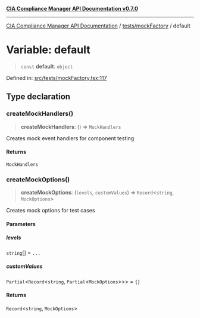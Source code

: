 [**CIA Compliance Manager API Documentation v0.7.0**](../../../README.md)

***

[CIA Compliance Manager API Documentation](../../../modules.md) / [tests/mockFactory](../README.md) / default

# Variable: default

> `const` **default**: `object`

Defined in: [src/tests/mockFactory.tsx:117](https://github.com/Hack23/cia-compliance-manager/blob/a904e43458f81faf7066f9da9fc149cc9f6e236d/src/tests/mockFactory.tsx#L117)

## Type declaration

### createMockHandlers()

> **createMockHandlers**: () => `MockHandlers`

Creates mock event handlers for component testing

#### Returns

`MockHandlers`

### createMockOptions()

> **createMockOptions**: (`levels`, `customValues`) => `Record`\<`string`, `MockOptions`\>

Creates mock options for test cases

#### Parameters

##### levels

`string`[] = `...`

##### customValues

`Partial`\<`Record`\<`string`, `Partial`\<`MockOptions`\>\>\> = `{}`

#### Returns

`Record`\<`string`, `MockOptions`\>
